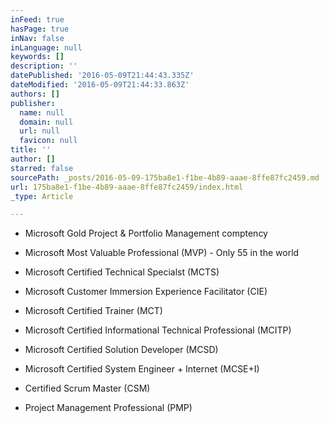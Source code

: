 ```yaml
---
inFeed: true
hasPage: true
inNav: false
inLanguage: null
keywords: []
description: ''
datePublished: '2016-05-09T21:44:43.335Z'
dateModified: '2016-05-09T21:44:33.863Z'
authors: []
publisher:
  name: null
  domain: null
  url: null
  favicon: null
title: ''
author: []
starred: false
sourcePath: _posts/2016-05-09-175ba8e1-f1be-4b89-aaae-8ffe87fc2459.md
url: 175ba8e1-f1be-4b89-aaae-8ffe87fc2459/index.html
_type: Article

---
```

* Microsoft Gold Project & Portfolio Management comptency 
* Microsoft Most Valuable Professional (MVP) - Only 55 in the world

* Microsoft Certified Technical Specialst (MCTS)
* Microsoft Customer Immersion Experience Facilitator (CIE)
* Microsoft Certified Trainer (MCT)
* Microsoft Certified Informational Technical Professional (MCITP)
* Microsoft Certified Solution Developer (MCSD)
* Microsoft Certified System Engineer + Internet (MCSE+I)
* Certified Scrum Master (CSM)
* Project Management Professional (PMP)